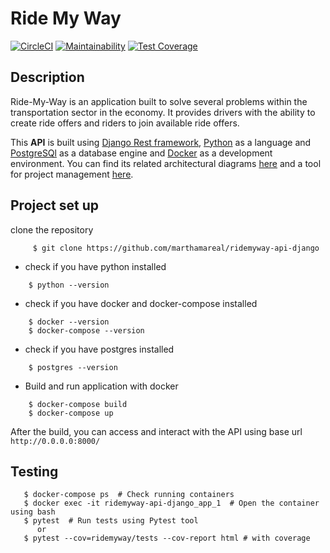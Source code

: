 # Ride My Way

[![CircleCI](https://circleci.com/gh/marthamareal/ridemyway-api-django/tree/develop.svg?style=svg)](https://circleci.com/gh/marthamareal/ridemyway-api-django/tree/develop)
[![Maintainability](https://api.codeclimate.com/v1/badges/b25caa8a91890a31cd55/maintainability)](https://codeclimate.com/github/marthamareal/ridemyway-api-django/maintainability)
[![Test Coverage](https://api.codeclimate.com/v1/badges/b25caa8a91890a31cd55/test_coverage)](https://codeclimate.com/github/marthamareal/ridemyway-api-django/test_coverage)

## Description
Ride-My-Way is an application built to solve several problems within the transportation sector in the economy. It provides drivers with the ability to create ride offers and riders to join available ride offers.

This **API** is built using [Django Rest framework](https://www.django-rest-framework.org/), [Python](https://www.python.org/) as a language and [PostgreSQl](https://www.postgresql.org/) as a database engine and [Docker](https://www.docker.com/) as a development environment.
You can find its related architectural diagrams [here](https://docs.google.com/document/d/1levHW6qx5BvadlorrS6anW8C32KL9fmV5gDvCPlAKjE/edit?usp=sharing) and a tool for project management [here](https://www.pivotaltracker.com/n/projects/2272213).

## Project set up

clone the repository
```
     $ git clone https://github.com/marthamareal/ridemyway-api-django
```
- check if you have python installed
```
    $ python --version
```
- check if you have docker and docker-compose installed
```
    $ docker --version
    $ docker-compose --version
```
- check if you have postgres installed
```
    $ postgres --version
```
- Build and run application with docker
```
    $ docker-compose build
    $ docker-compose up
```

After the build, you can access and interact with the API using base url ` http://0.0.0.0:8000/
`
## Testing
```.run tests inside a contaioner
   $ docker-compose ps  # Check running containers
   $ docker exec -it ridemyway-api-django_app_1  # Open the container using bash
   $ pytest  # Run tests using Pytest tool
      or
   $ pytest --cov=ridemyway/tests --cov-report html # with coverage

```
